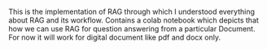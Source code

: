This is the implementation of RAG through which I understood everything about RAG and its workflow.
Contains a colab notebook which depicts that how we can use RAG for question answering from a particular Document.
For now it will work for digital document like pdf and docx only. 
